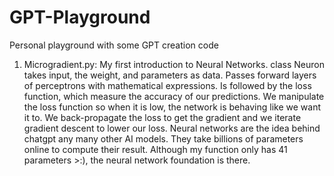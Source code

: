 # GPT-Playground
Personal playground with some GPT creation code

1. Microgradient.py: My first introduction to Neural Networks. class Neuron takes input, the weight, and 
parameters as data. Passes forward layers of perceptrons with mathematical expressions. Is followed
by the loss function, which measure the accuracy of our predictions. We manipulate the loss function
so when it is low, the network is behaving like we want it to. We back-propagate the loss to get the
gradient and we iterate gradient descent to lower our loss. Neural networks are the idea behind chatgpt any many other AI models. They take billions of parameters
online to compute their result. Although my function only has 41 parameters >:), the neural network
foundation is there.

